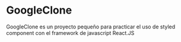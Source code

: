 # GoogleClone

GoogleClone es un proyecto pequeño para practicar el uso de styled component con el framework de javascript React.JS
